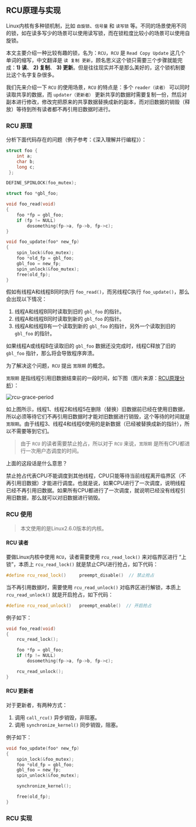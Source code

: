 ## RCU原理与实现

Linux内核有多种锁机制，比如 `自旋锁`、`信号量` 和 `读写锁` 等。不同的场景使用不同的锁，如在读多写少的场景可以使用读写锁，而在锁粒度比较小的场景可以使用自旋锁。

本文主要介绍一种比较有趣的锁，名为：`RCU`，`RCU` 是 `Read Copy Update` 这几个单词的缩写，中文翻译是 `读 复制 更新`，顾名思义这个锁只需要三个步骤就能完成：__1) 读__、 __2) 复制__、 __3) 更新__。但是往往现实并不是那么美好的，这个锁机制要比这个名字复杂很多。

我们先来介绍一下 `RCU` 的使用场景，`RCU` 的特点是：多个 `reader（读者）` 可以同时读取共享的数据，而 `updater（更新者）` 更新共享的数据时需要复制一份，然后对副本进行修改，修改完把原来的共享数据替换成新的副本，而对旧数据的销毁（释放）等待到所有读者都不再引用旧数据时进行。

### RCU 原理

分析下面代码存在的问题（例子参考：《深入理解并行编程》）：
```cpp
struct foo {
    int a;
    char b;
    long c;
 };

DEFINE_SPINLOCK(foo_mutex);

struct foo *gbl_foo;

void foo_read(void)
{
    foo *fp = gbl_foo;
    if (fp != NULL)
        dosomething(fp->a, fp->b, fp->c);
}

void foo_update(foo* new_fp)
{
    spin_lock(&foo_mutex);
    foo *old_fp = gbl_foo;
    gbl_foo = new_fp;
    spin_unlock(&foo_mutex);
    free(old_fp);
}
```
假如有线程A和线程B同时执行 `foo_read()`，而另线程C执行 `foo_update()`，那么会出现以下情况：
1) 线程A和线程B同时读取到旧的 `gbl_foo` 的指针。
2) 线程A和线程B同时读取到新的 `gbl_foo` 的指针。
3) 线程A和线程B有一个读取到新的 `gbl_foo` 的指针，另外一个读取到旧的 `gbl_foo` 的指针。

如果线程A或线程B在读取旧的 `gbl_foo` 数据还没完成时，线程C释放了旧的 `gbl_foo` 指针，那么将会导致程序奔溃。

为了解决这个问题，`RCU` 提出 `宽限期` 的概念。

`宽限期` 是指线程引用旧数据结束前的一段时间，如下图（图片来源：[RCU原理分析](https://www.cnblogs.com/chaozhu/p/6265740.html)）：

![rcu-grace-period](https://raw.githubusercontent.com/liexusong/linux-source-code-analyze/master/images/rcu-grace-period.png)

如上图所示，线程1、线程2和线程5在删除（替换）旧数据前已经在使用旧数据，所以必须等待它们不再引用旧数据时才能对旧数据进行销毁，这个等待的时间就是 `宽限期`。由于线程3、线程4和线程6使用的是新数据（已经被替换成新的指针），所以不需要等到它们。

> 由于 `RCU` 的读者需要禁止抢占，所以对于 `RCU` 来说，`宽限期` 是所有CPU都进行一次用户态调度的时间。

上面的这段话是什么意思？

禁止抢占代表CPU不能调度到其他线程，CPU只能等待当前线程离开临界区（不再引用旧数据）才能进行调度。也就是说，如果CPU进行了一次调度，说明线程已经不再引用旧数据。如果所有CPU都进行了一次调度，就说明已经没有线程引用旧数据，那么就可以对旧数据进行销毁。

### RCU 使用

> 本文使用的是Linux2.6.0版本的内核。

#### RCU 读者

要做Linux内核中使用 `RCU`，读者需要使用 `rcu_read_lock()` 来对临界区进行 “上锁”，本质上 `rcu_read_lock()` 就是禁止CPU进行抢占，如下代码：
```cpp
#define rcu_read_lock()     preempt_disable()  // 禁止抢占
```

当不再引用数据时，需要使用 `rcu_read_unlock()` 对临界区进行解锁，本质上 `rcu_read_unlock()` 就是开启抢占，如下代码：
```cpp
#define rcu_read_unlock()   preempt_enable()  // 开启抢占
```

例子如下：
```cpp
void foo_read(void)
{
    rcu_read_lock();

    foo *fp = gbl_foo;
    if (fp != NULL)
        dosomething(fp->a, fp->b, fp->c);

    rcu_read_unlock();
}
```

#### RCU 更新者

对于更新者，有两种方式：
1. 调用 `call_rcu()` 异步销毁，非阻塞。
2. 调用 `synchronize_kernel()` 同步销毁，阻塞。

例子如下：
```cpp
void foo_update(foo* new_fp)
{
    spin_lock(&foo_mutex);
    foo *old_fp = gbl_foo;
    gbl_foo = new_fp;
    spin_unlock(&foo_mutex);

    synchronize_kernel();

    free(old_fp);
}
```

### RCU 实现

